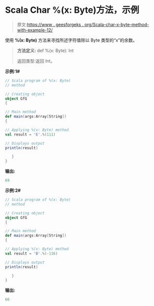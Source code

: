 # Scala Char %(x: Byte)方法，示例

> 原文:[https://www . geesforgeks . org/Scala-char-x-byte-method-with-example-12/](https://www.geeksforgeeks.org/scala-char-x-byte-method-with-example-12/)

使用 **%(x: Byte)** 方法来寻找所述字符值除以 Byte 类型的“x”的余数。

> **方法定义:** def %(x: Byte): Int
> 
> 返回类型:返回 Int。

**示例:1#**

```scala
// Scala program of %(x: Byte)
// method

// Creating object
object GfG
{  

// Main method
def main(args:Array[String])
{

// Applying %(x: Byte) method 
val result = 'E'.%(111)

// Displays output
println(result)

   }
} 
```

**输出:**

```scala
69

```

**示例:2#**

```scala
// Scala program of %(x: Byte)
// method

// Creating object
object GfG
{  

// Main method
def main(args:Array[String])
{

// Applying %(x: Byte) method
val result = 'B'.%(-116)

// Displays output
println(result)

   }
} 
```

**输出:**

```scala
66

```